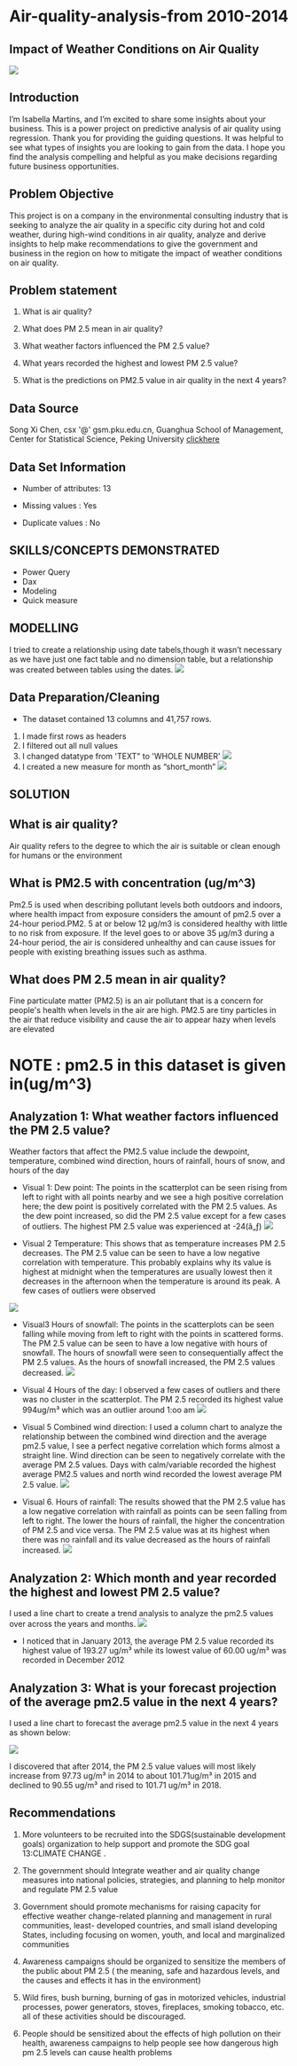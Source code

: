 # Air-quality-analysis-from 2010-2014
## Impact of Weather Conditions on Air Quality
![](https://github.com/bellaTHEanalyst/powerbi-report-weather-quality-analysis-/blob/main/environmental%20and%20air%20agency%20picture.jpeg) 


## Introduction
I’m Isabella Martins, and I’m excited to share some insights about your business. This is a power project on predictive analysis of air quality using regression. Thank you for providing the guiding questions. It was helpful to see what types of insights you are looking to gain from the data. I hope you find the analysis compelling and helpful as you make decisions regarding future business opportunities.

## Problem Objective
This project is on a company in the environmental consulting industry that is seeking to analyze the air quality in a specific city during hot and cold weather, during high-wind conditions in air quality, analyze and derive insights to help make recommendations to give the government and business in the region on how to mitigate the impact of weather conditions on air quality.

## Problem statement
1. What is air quality?

2. What does PM 2.5 mean in air quality?

3. What weather factors influenced the PM 2.5 value?

4. What years recorded the highest and lowest PM 2.5 value?

5. What is the predictions on PM2.5 value in air quality in the next 4 years?
## Data Source
Song Xi Chen, csx '@' gsm.pku.edu.cn, Guanghua School of Management, Center for Statistical Science, Peking University
[clickhere](https://archive.ics.uci.edu/ml/datasets/Beijing+PM2.5+Data)

## Data Set Information

- Number of attributes: 13

- Missing values : Yes 

- Duplicate values : No

## SKILLS/CONCEPTS DEMONSTRATED
- Power Query
- Dax
- Modeling
- Quick measure

## MODELLING
I tried to create a relationship using date tabels,though it wasn’t necessary as we have just  one fact table and no dimension table, but a relationship was created between tables using the dates.
![](https://github.com/bellaTHEanalyst/powerbi-report-weather-quality-analysis-/blob/main/weather%20model.jpg)

## Data Preparation/Cleaning
- The dataset contained 13 columns and 41,757 rows.
1. I made first rows as headers
2. I filtered out all null values
3. I changed datatype from 'TEXT" to 'WHOLE NUMBER'
![](https://github.com/bellaTHEanalyst/powerbi-report-weather-quality-analysis-/blob/main/powerquery%20table.jpg)
4. I created a new measure for month as “short_month” 
![](https://github.com/bellaTHEanalyst/powerbi-report-weather-quality-analysis-/blob/main/short_month.jpg)

 ## SOLUTION
 ## What is air quality?
Air quality refers to the degree to which the air is suitable or clean enough for humans or the environment

 ## What is PM2.5 with concentration (ug/m^3)
 
Pm2.5 is used when describing pollutant levels both outdoors and indoors, where health impact from exposure considers the amount of pm2.5 over a 24-hour period.PM2. 5 at or below 12 μg/m3 is considered healthy with little to no risk from exposure. If the level goes to or above 35 μg/m3 during a 24-hour period, the air is considered unhealthy and can cause issues for people with existing breathing issues such as asthma.

## What does PM 2.5 mean in air quality?
Fine particulate matter (PM2.5) is an air pollutant that is a concern for people's health when levels in the air are high. PM2.5 are tiny particles in the air that reduce visibility and cause the air to appear hazy when levels are elevated

# **NOTE** : pm2.5 in this dataset is given in(ug/m^3)
 ## Analyzation 1: What weather factors influenced the PM 2.5 value?
Weather factors that affect the PM2.5 value include the dewpoint, temperature, combined wind direction, hours of rainfall, hours of snow, and hours of the day
- Visual 1:
Dew point:  The points in the scatterplot can be seen rising from left to right with all points nearby and we see a high positive correlation here; the dew point is positively correlated with the PM 2.5 values. As the dew point increased, so did the PM 2.5 value except for a few cases of outliers. The highest PM 2.5 value was experienced at -24(â„ƒ) 
![](https://github.com/bellaTHEanalyst/powerbi-report-weather-quality-analysis-/blob/main/visual%201%20weather.jpg)

- Visual 2
Temperature:  This shows that as temperature increases PM 2.5 decreases. The PM 2.5 value can be seen to have a low negative correlation with temperature. This probably explains why its value is highest at midnight when the temperatures are usually lowest then it decreases in the afternoon when the temperature is around its peak. A few cases of outliers were observed

![](https://github.com/bellaTHEanalyst/powerbi-report-weather-quality-analysis-/blob/main/visual%202%20weather.jpg)

- Visual3
 Hours of snowfall:  The points in the scatterplots can be seen falling while moving from left to right with the points in scattered forms. The PM 2.5 value can be seen to have a low negative with hours of snowfall. The hours of snowfall were seen to consequentially affect the PM 2.5 values. As the hours of snowfall increased, the PM 2.5 values decreased.
![](https://github.com/bellaTHEanalyst/powerbi-report-weather-quality-analysis-/blob/main/visual%203%20weather.jpg)

- Visual 4
Hours of the day:   I observed a few cases of outliers and there was no cluster in the scatterplot. The PM 2.5 recorded its highest value 994ug/m³   which was an outlier around 1:oo am
![](https://github.com/bellaTHEanalyst/powerbi-report-weather-quality-analysis-/blob/main/visual%204%20weather.jpg)

- Visual 5
Combined wind direction: I used a column chart to analyze the relationship between the combined wind direction and the average pm2.5 value, I see a perfect negative correlation which forms almost a straight line.  Wind direction can be seen to negatively correlate with the average PM 2.5 values. Days with calm/variable recorded the highest average PM2.5 values and north wind recorded the lowest average PM 2.5 value.
![](https://github.com/bellaTHEanalyst/powerbi-report-weather-quality-analysis-/blob/main/visual%205%20weather.jpg)

- Visual 6.
 Hours of rainfall: The results showed that the PM 2.5 value has a low negative correlation with rainfall as points can be seen falling from left to right. The lower the hours of rainfall, the higher the concentration of PM 2.5 and vice versa. The PM 2.5 value was at its highest when there was no rainfall and its value decreased as the hours of rainfall increased.
![](https://github.com/bellaTHEanalyst/powerbi-report-weather-quality-analysis-/blob/main/visual%206%20weather.jpg)

## Analyzation 2: Which month and year recorded the highest and lowest PM 2.5 value?
I used a line chart to create a trend analysis to analyze the pm2.5 values over across the years and months.
![](https://github.com/bellaTHEanalyst/powerbi-report-weather-quality-analysis-/blob/main/analysis%202.jpg)
- I noticed that in January 2013, the average PM 2.5 value recorded its highest value of 193.27 ug/m³ while its lowest value of 60.00 ug/m³ was recorded in December 2012

## Analyzation 3: What is your forecast projection of the average pm2.5 value in the next 4 years?
I used a line chart to forecast the average pm2.5 value in the next 4 years as shown below:

![](https://github.com/bellaTHEanalyst/powerbi-report-weather-quality-analysis-/blob/main/analysis%203.jpg)

I discovered   that after 2014, the PM 2.5 value values will most likely increase  from 97.73 ug/m³ in 2014 to about 101.71ug/m³ in 2015 and declined to 90.55 ug/m³ and rised to 101.71 ug/m³ in 2018.

## Recommendations
1.	  More volunteers to be recruited into the SDGS(sustainable development goals) organization  to help support and promote  the 
     SDG goal 13:CLIMATE CHANGE .

2.	The government should Integrate weather and air quality change measures into   national policies, strategies, and planning to help monitor and regulate     PM 2.5 value

3.	 Government should promote  mechanisms for raising capacity for effective weather change-related planning and management in  rural communities, least-       developed countries, and small island developing States, including focusing on women, youth, and local and marginalized communities
 
4. Awareness campaigns should be organized to sensitize the members of the public about PM 2.5  ( the meaning, safe and hazardous levels, and the causes      and effects it has in the environment)

5. Wild fires, bush burning, burning of gas in motorized vehicles, industrial processes, power generators, stoves, fireplaces, smoking tobacco, etc. all       of these activities should be discouraged.

6.	People should  be sensitized about the effects of high pollution  on their health, awareness campaigns to help people see how dangerous high pm 2.5         levels can cause health problems 
 
 








 









 



